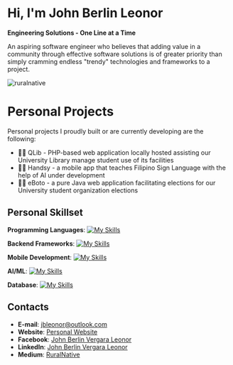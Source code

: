 # Hi, I'm John Berlin Leonor
**Engineering Solutions - One Line at a Time**

An aspiring software engineer who believes that adding value in a community through effective software solutions is of greater priority than simply cramming endless "trendy" technologies and frameworks to a project.

<p align="left"> <img src="https://komarev.com/ghpvc/?username=ruralnative&label=Profile%20views&color=0e75b6&style=flat" alt="ruralnative" /> </p>

# Personal Projects

Personal projects I proudly built or are currently developing are the following:
- 👨‍💻 QLib - PHP-based web application locally hosted assisting our University Library manage student use of its facilities
- 👨‍💻 Handsy - a mobile app that teaches Filipino Sign Language with the help of AI under development
- 👨‍💻 eBoto - a pure Java web application facilitating elections for our University student organization elections

## Personal Skillset

**Programming Languages**: [![My Skills](https://skillicons.dev/icons?i=java,kotlin,php)](https://skillicons.dev)

**Backend Frameworks**: [![My Skills](https://skillicons.dev/icons?i=spring,kafka)](https://skillicons.dev)

**Mobile Development**: [![My Skills](https://skillicons.dev/icons?i=androidstudio)](https://skillicons.dev)

**AI/ML**: [![My Skills](https://skillicons.dev/icons?i=tensorflow)](https://skillicons.dev)

**Database**: [![My Skills](https://skillicons.dev/icons?i=sqlite,postgres)](https://skillicons.dev)

## Contacts
- **E-mail**: jbleonor@outlook.com
- **Website**: [Personal Website](johnberlinleonor.wordpress.com)
- **Facebook**: [John Berlin Vergara Leonor](https://www.facebook.com/jb.leonor.2001)
- **LinkedIn**: [John Berlin Vergara Leonor](https://www.linkedin.com/in/johnberlinleonor/)
- **Medium**: [RuralNative](https://medium.com/@johnberlinvergaraleonor)

